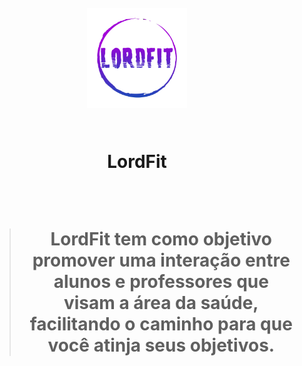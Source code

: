 <h1 align="center">
 <br>
  <img src="https://github.com/c-Bruno/LordFit/blob/master/assets/images/LogoFinal.png" alt="TinDev" width="160">
<br>
<br>


<p align="center">LordFit</p>
<br>


> LordFit tem como objetivo promover uma interação entre alunos e professores que visam a área da saúde, facilitando o caminho para que você atinja seus objetivos.
